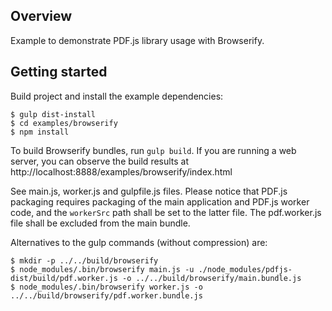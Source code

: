 ## Overview

Example to demonstrate PDF.js library usage with Browserify.

## Getting started

Build project and install the example dependencies:

    $ gulp dist-install
    $ cd examples/browserify
    $ npm install

To build Browserify bundles, run `gulp build`. If you are running
a web server, you can observe the build results at
http://localhost:8888/examples/browserify/index.html

See main.js, worker.js and gulpfile.js files. Please notice that PDF.js
packaging requires packaging of the main application and PDF.js worker code,
and the `workerSrc` path shall be set to the latter file. The pdf.worker.js file
shall be excluded from the main bundle.

Alternatives to the gulp commands (without compression) are:

    $ mkdir -p ../../build/browserify
    $ node_modules/.bin/browserify main.js -u ./node_modules/pdfjs-dist/build/pdf.worker.js -o ../../build/browserify/main.bundle.js
    $ node_modules/.bin/browserify worker.js -o ../../build/browserify/pdf.worker.bundle.js
